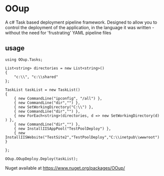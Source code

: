 # OOup
A c# Task based deployment pipeline framework. Designed to allow you to control the deployment of the application, in the language it was written - without the need for 'frustrating' YAML pipeline files

## usage
    using OOup.Tasks;

	List<string> directories = new List<string>()
	{
		"c:\\", "c:\\shared"
	};

	TaskList taskList = new TaskList()
	{
		{ new CommandLine("ipconfig", "/all") },
		{ new CommandLine("dir","") },
		{ new SetWorkingDirectory("C:\\") },
		{ new CommandLine("dir","") },
		{ new ForEach<string>(directories, d => new SetWorkingDirectory(d) ) },
		{ new CommandLine("dir","") },
		{ new InstallIISAppPool("TestPoolDeploy") },
		{ new InstallIISWebsite("TestSite2","TestPoolDeploy","C:\\inetpub\\wwwroot") }

	};

	OOup.OOupDeploy.Deploy(taskList);

Nuget available at https://www.nuget.org/packages/OOup/
